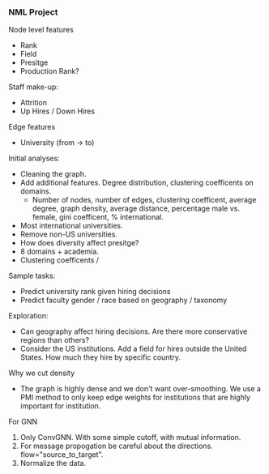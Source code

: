 ### NML Project

Node level features
* Rank
* Field
* Presitge
* Production Rank? 

Staff make-up:
* Attrition
* Up Hires / Down Hires

Edge features
* University (from -> to)



Initial analyses:
* Cleaning the graph. 
* Add additional features. Degree distribution, clustering coefficents on domains. 
    * Number of nodes, number of edges, clustering coefficent, average degree, graph density, average distance, percentage male vs. female, gini coefficent, % international.
* Most international universities.
* Remove non-US universities. 
* How does diversity affect presitge? 
* 8 domains + academia. 
* Clustering coefficents / 


Sample tasks:
* Predict university rank given hiring decisions
* Predict faculty gender / race based on geography / taxonomy

Exploration:
* Can geography affect hiring decisions. Are there more conservative regions than others?
* Consider the US institutions. Add a field for hires outside the United States. How much they hire by specific country. 

Why we cut density
* The graph is highly dense and we don't want over-smoothing. We use a PMI method to only keep edge weights for institutions that are highly important for institution. 

For GNN
1. Only ConvGNN. With some simple cutoff, with mutual information.
2. For message propogation be careful about the directions. flow="source_to_target".
3. Normalize the data.
